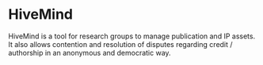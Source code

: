 HiveMind
========

HiveMind is a tool for research groups to manage publication and IP assets. It also allows contention and resolution of disputes regarding credit / authorship in an anonymous and democratic way.
